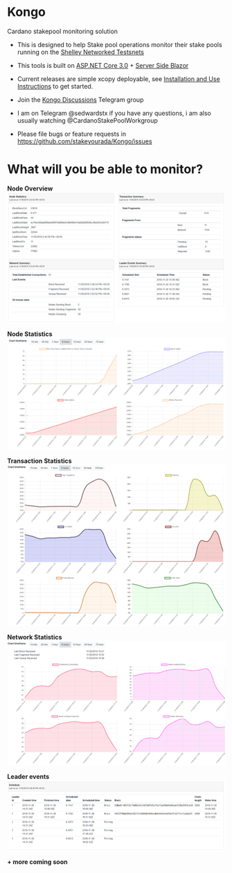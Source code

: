 # Kongo
Cardano stakepool monitoring solution

- This is designed to help Stake pool operations monitor their stake pools running on the [Shelley Networked Testsnets](https://iohk.zendesk.com/hc/en-us/categories/360002383814-Shelley-Networked-Testnet)

- This tools is built on [ASP.NET Core 3.0](https://docs.microsoft.com/en-us/aspnet/?view=aspnetcore-3.0#pivot=core) + [Server Side Blazor](https://docs.microsoft.com/en-us/aspnet/core/blazor/hosting-models?view=aspnetcore-3.0)

- Current releases are simple xcopy deployable, see [Installation and Use Instructions](./Installation.md) to get started.

- Join the [Kongo Discussions](https://t.me/KongoDiscussions) Telegram group

- I am on Telegram @sedwardstx if you have any questions, i am also usually watching @CardanoStakePoolWorkgroup

- Please file bugs or feature requests in https://github.com/stakeyourada/Kongo/issues

# What will you be able to monitor?

**Node Overview**
![Node Overview](./media/Node-overview.png)

**Node Statistics**
![Node Statistics](./media/Node-statistics.png)

**Transaction Statistics**
![Transaction Statistics](./media/Transaction-statistics.png)

**Network Statistics**
![Network Statistics](./media/Network-statistics.png)

**Leader events**
![Leader Events](./media/Leader-events.png)

**+ more coming soon**
